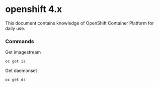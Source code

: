 # openshift 4.x

This document contains knowledge of OpenShift Container Platform for daily use.



### Commands



Get imagestream
```
oc get is
```

Get daemonset
```
oc get ds
```
